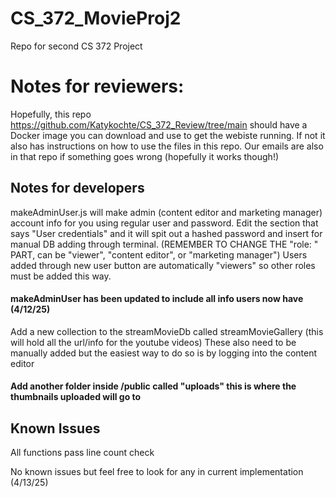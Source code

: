 # CS_372_MovieProj2
Repo for second CS 372 Project

# Notes for reviewers: 
Hopefully, this repo https://github.com/Katykochte/CS_372_Review/tree/main should have a Docker image you 
can download and use to get the webiste running. If not it also has instructions on how to use the files 
in this repo. Our emails are also in that repo if something goes wrong (hopefully it works though!)



## Notes for developers

makeAdminUser.js will make admin (content editor and marketing manager) account info for you using regular user and password. 
Edit the section that says "User credentials" and it will spit out a hashed password and insert for manual DB adding through terminal. (REMEMBER TO CHANGE THE "role: " PART, can be "viewer", "content editor", or "marketing manager") Users added through new user button are automatically "viewers" so other roles must be added this way. 
#### makeAdminUser has been updated to include all info users now have (4/12/25)

Add a new collection to the streamMovieDb called streamMovieGallery (this will hold all the url/info for the youtube videos)
These also need to be manually added but the easiest way to do so is by logging into the content editor 

#### Add another folder inside /public called "uploads" this is where the thumbnails uploaded will go to

## Known Issues
All functions pass line count check 

No known issues but feel free to look for any in current implementation (4/13/25)

